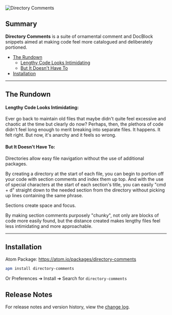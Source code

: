 ![Directory Comments](https://raw.githubusercontent.com/jmcalaway/directory-comments/master/assets/main-example.png "Directory Comments")

## Summary
**Directory Comments** is a suite of ornamental comment and DocBlock snippets aimed at making code feel more catalogued and deliberately portioned.
* [The Rundown](#rundown)
    * [Lengthy Code Looks Intimidating](#rambling-code-looks-incoherent)
	* [But It Doesn't Have To](#but-it-doesnt-have-to)
* [Installation](#installation)

---

## The Rundown
#### Lengthy Code Looks Intimidating:
Ever go back to maintain old files that maybe didn't quite feel excessive and chaotic at the time but clearly do now? Perhaps, then, the plethora of code didn't feel long enough to merit breaking into separate files. It happens. It felt right. But now, it's anarchy and it feels so wrong.

#### But It Doesn't Have To:
Directories allow easy file navigation without the use of additional packages.

By creating a directory at the start of each file, you can begin to portion off your code with section comments and index them up top. And with the use of special characters at the start of each section's title, you can easily "cmd + d" straight down to the needed section from the directory without picking up lines containing the same phrase.

Sections create space and focus.

By making section comments purposely "chunky", not only are blocks of code more easily found, but the distance created makes lengthy files feel less intimidating and more approachable.

---

## Installation
Atom Package: https://atom.io/packages/directory-comments

```bash
apm install directory-comments
```
Or Preferences ➔ Install ➔ Search for `directory-comments`

## Release Notes
For release notes and version history, view the [change log](https://github.com/heycalaway/directory-comments/blob/master/changelog.md#change-log).